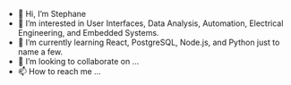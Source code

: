 - 👋 Hi, I’m Stephane
- 👀 I’m interested in User Interfaces, Data Analysis, Automation, Electrical Engineering, and Embedded Systems.
- 🌱 I’m currently learning React, PostgreSQL, Node.js, and Python just to name a few.
- 💞️ I’m looking to collaborate on ...
- 📫 How to reach me ...

<!---
lionelroy/lionelroy is a ✨ special ✨ repository because its `README.md` (this file) appears on your GitHub profile.
You can click the Preview link to take a look at your changes.
--->
